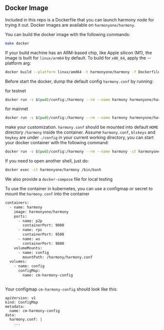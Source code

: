 ## Docker Image

Included in this repo is a Dockerfile that you can launch harmony node for trying it out. Docker images are available
on `harmonyone/harmony`.

You can build the docker image with the following commands:

```bash
make docker
```

If your build machine has an ARM-based chip, like Apple silicon (M1), the image is built for `linux/arm64` by default.
To build for `x86_64`, apply the --platform arg:

```bash
docker build --platform linux/amd64 -t harmonyone/harmony -f Dockerfile .
```

Before start the docker, dump the default config `harmony.conf` by running:

for testnet

```bash
docker run -v $(pwd)/config:/harmony --rm --name harmony harmonyone/harmony harmony config dump --network testnet harmony.conf
```

for mainnet

```bash
docker run -v $(pwd)/config:/harmony --rm --name harmony harmonyone/harmony harmony config dump harmony.conf
```

make your customization. `harmony.conf` should be mounted into default `HOME` directory `/harmony` inside the container.
Assume `harmony.conf`, `blskeys` and `hmykey` are under `./config` in your current working directory, you can start your
docker container with the following command:

```bash
docker run -v $(pwd)/config:/harmony --rm --name harmony -it harmonyone/harmony
```

If you need to open another shell, just do:

```bash
docker exec -it harmonyone/harmony /bin/bash
```

We also provide a `docker-compose` file for local testing

To use the container in kubernetes, you can use a configmap or secret to mount the `harmony.conf` into the container

```bash
containers:
  - name: harmony
    image: harmonyone/harmony
    ports:
      - name: p2p
        containerPort: 9000  
      - name: rpc
        containerPort: 9500
      - name: ws
        containerPort: 9800     
    volumeMounts:
      - name: config
        mountPath: /harmony/harmony.conf
  volumes:
    - name: config
      configMap:
        name: cm-harmony-config
    
```

Your configmap `cm-harmony-config` should look like this:

```
apiVersion: v1
kind: ConfigMap
metadata:
  name: cm-harmony-config
data:
  harmony.conf: |
    ...
```